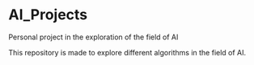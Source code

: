 # AI_Projects

Personal project in the exploration of the field of AI 

This repository is made to explore different algorithms in the field of AI. 

